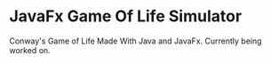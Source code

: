 # JavaFx Game Of Life Simulator
Conway's Game of Life Made With Java and JavaFx.
Currently being worked on.
